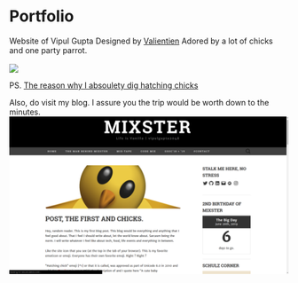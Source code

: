 # Portfolio
Website of Vipul Gupta
Designed by [Valientien](https://github.com/valentinsld/)
Adored by a lot of chicks and one party parrot. 

<img src="./img/anime.gif" align="center">

PS. [The reason why I absoulety dig hatching chicks](https://mixstersite.wordpress.com/2017/06/26/firstpost-and-chicks/)

Also, do visit my blog. I assure you the trip would be worth down to the minutes.
![](img/4.png)